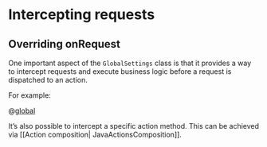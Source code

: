 <!--- Copyright (C) 2009-2015 Typesafe Inc. <http://www.typesafe.com> -->
# Intercepting requests

## Overriding onRequest

One important aspect of  the ```GlobalSettings``` class is that it provides a way to intercept requests and execute business logic before a request is dispatched to an action.

For example:

@[global](code/javaguide/global/intercept/Global.java)

It’s also possible to intercept a specific action method. This can be achieved via [[Action composition| JavaActionsComposition]].
